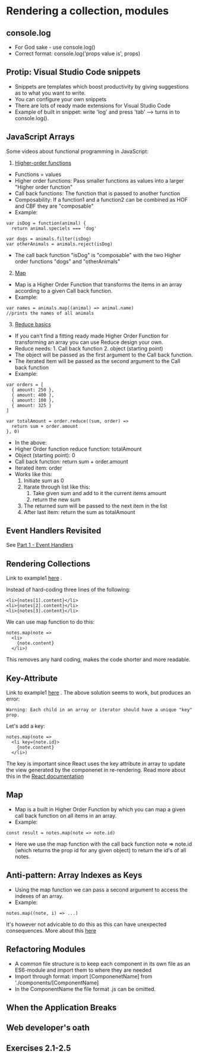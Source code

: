 # Rendering a collection, modules

## console.log
- For God sake - use console.log()
- Correct format: console.log('props value is', props)

## Protip: Visual Studio Code snippets
- Snippets are templates which boost productivity by giving suggestions as to what you want to write.
- You can configure your own snippets
- There are lots of ready made extensions for Visual Studio Code
- Example of built in snippet: write 'log' and press 'tab' --> turns in to console.log(). 

## JavaScript Arrays
Some videos about functional programming in JavaScript:
1. [Higher-order functions](https://www.youtube.com/watch?v=BMUiFMZr7vk&list=PL0zVEGEvSaeEd9hlmCXrk5yUyqUag-n84)
  - Functions = values
  - Higher order functions: Pass smaller functions as values into a larger "Higher order function"
  - Call back functions: The function that is passed to another function
  - Composability: If a function1 and a function2 can be combined as HOF and CBF they are "composable"
  - Example:
```
var isDog = function(animal) {
  return animal.speciels === 'dog'

var dogs = animals.filter(isDog)
var otherAnimals = animals.reject(isDog)
```
  - The call back function "isDog" is "composable" with the two Higher order functions "dogs" and "otherAnimals"

2. [Map](https://www.youtube.com/watch?v=bCqtb-Z5YGQ&list=PL0zVEGEvSaeEd9hlmCXrk5yUyqUag-n84&index=2)
  - Map is a Higher Order Function that transforms the items in an array according to a given Call back function.
  - Example:
```
var names = animals.map((animal) => animal.name)
//prints the names of all animals
```

3. [Reduce basics](https://www.youtube.com/watch?v=Wl98eZpkp-c&t=31s)
  - If you can't find a fitting ready made Higher Order Function for transforming an array you can use Reduce design your own.
  - Reduce needs: 1. Call back function 2. object (starting point)
  - The object will be passed as the first argument to the Call back function.
  - The iterated item will be passed as the second argument to the Call back function
  - Example:
```
var orders = [
  { amount: 250 },
  { amount: 400 },
  { amount: 100 },
  { amount: 325 }
]

var totalAmount = order.reduce((sum, order) =>
  return sum + order.amount
}, 0)
```
  - In the above:
  - Higher Order function reduce function: totalAmount
  - Object (starting point): 0
  - Call back function: return sum + order.amount
  - Iterated item: order
  - Works like this:
      1. Initiate sum as 0
      2. Itarate through list like this:
           1. Take given sum and add to it the current items amount
           2. return the new sum
      3. The returned sum will be passed to the next item in the list
      4. After last item: return the sum as totalAmount

## Event Handlers Revisited
See [Part 1 - Event Handlers](https://github.com/Catrovitch/Full-Stack-Open-Notes/blob/main/Part-1/Component-state-event-handlers.md)

## Rendering Collections
Link to example1 [here](./Examples/example1) .

Instead of hard-coding three lines of the following: 
```
<li>{notes[1].content}</li>
<li>{notes[2].content}</li>
<li>{notes[3].content}</li>
```

We can use map function to do this:
```
notes.map(note =>
  <li>
    {note.content}
  </li>)
```
This removes any hard coding, makes the code shorter and more readable.

## Key-Attribute
Link to example1 [here](./Examples/example1) . The above solution seems to work, but produces an error:
```
Warning: Each child in an array or iterator should have a unique "key" prop.
```
Let's add a key:
```
notes.map(note =>
  <li key={note.id}>
    {note.content}
  </li>)
```
The key is important since React uses the key attribute in array to update the view generated by the componenet in re-rendering. Read more about this in the [React documentation](https://react.dev/learn/preserving-and-resetting-state#option-2-resetting-state-with-a-key)

## Map
- Map is a built in Higher Order Function by which you can map a given call back function on all items in an array.
- Example:
```
const result = notes.map(note => note.id)
```
- Here we use the map function with the call back function note => note.id (which returns the prop id for any given object) to return the id's of all notes.

## Anti-pattern: Array Indexes as Keys
- Using the map function we can pass a second argument to access the indexes of an array.
- Example:
```
notes.map((note, i) => ...)
```
It's however not advicable to do this as this can have unexpected consequences. More about this [here](https://robinpokorny.medium.com/index-as-a-key-is-an-anti-pattern-e0349aece318)

## Refactoring Modules
- A common file structure is to keep each component in its own file as an ES6-module and import them to where they are needed
- Import through format: import [ComponenetName] from './components/[ComponentName]
- In the ComponentName the file format .js can be omitted.

## When the Application Breaks

## Web developer's oath

## Exercises 2.1-2.5
